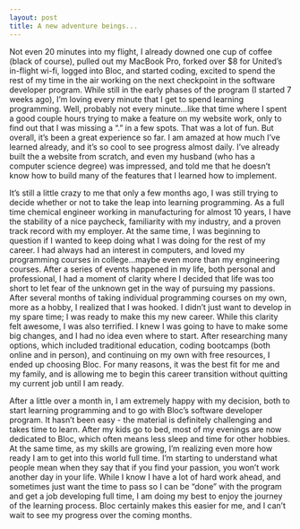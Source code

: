 ```yaml
---
layout: post
title: A new adventure beings...
---
```

Not even 20 minutes into my flight, I already downed one cup of coffee (black of course), pulled out my MacBook Pro, forked over $8 for United’s in-flight wi-fi, logged into Bloc, and started coding, excited to spend the rest of my time in the air working on the next checkpoint in the software developer program.  While still in the early phases of the program (I started 7 weeks ago), I’m loving every minute that I get to spend learning programming.  Well, probably not every minute…like that time where I spent a good couple hours trying to make a feature on my website work, only to find out that I was missing a “.” in a few spots.  That was a lot of fun.  But overall, it’s been a great experience so far.  I am amazed at how much I’ve learned already, and it’s so cool to see progress almost daily.  I’ve already built the a website from scratch, and even my husband (who has a computer science degree) was impressed, and told me that he doesn’t know how to build many of the features that I learned how to implement.  

It’s still a little crazy to me that only a few months ago, I was still trying to decide whether or not to take the leap into learning programming.  As a full time chemical engineer working in manufacturing for almost 10 years, I have the stability of a nice paycheck, familiarity with my industry, and a proven track record with my employer.  At the same time, I was beginning to question if I wanted to keep doing what I was doing for the rest of my career.  I had always had an interest in computers, and loved my programming courses in college…maybe even more than my engineering courses.  After a series of events happened in my life, both personal and professional, I had a moment of clarity where I decided that life was too short to let fear of the unknown get in the way of pursuing my passions.  After several months of taking individual programming courses on my own, more as a hobby, I realized that I was hooked.  I didn’t just want to develop in my spare time; I was ready to make this my new career.  While this clarity felt awesome, I was also terrified.  I knew I was going to have to make some big changes, and I had no idea even where to start.  After researching many options, which included traditional education, coding bootcamps (both online and in person), and continuing on my own with free resources, I ended up choosing Bloc.  For many reasons, it was the best fit for me and my family, and is allowing me to begin this career transition without quitting my current job until I am ready.

After a little over a month in, I am extremely happy with my decision, both to start learning programming and to go with Bloc’s software developer program.  It hasn’t been easy - the material is definitely challenging and takes time to learn.  After my kids go to bed, most of my evenings are now dedicated to Bloc, which often means less sleep and time for other hobbies.  At the same time, as my skills are growing, I’m realizing even more how ready I am to get into this world full time.  I’m starting to understand what people mean when they say that if you find your passion, you won’t work another day in your life.  While I know I have a lot of hard work ahead, and sometimes just want the time to pass so I can be “done” with the program and get a job developing full time, I am doing my best to enjoy the journey of the learning process.  Bloc certainly makes this easier for me, and I can’t wait to see my progress over the coming months.
